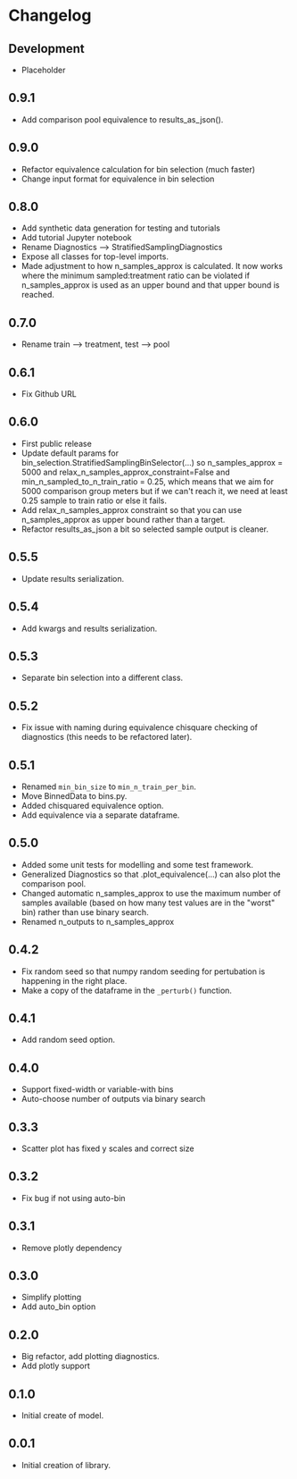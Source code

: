 Changelog
=========

Development
-----------

* Placeholder

0.9.1
-----


* Add comparison pool equivalence to results_as_json().

0.9.0
-----

* Refactor equivalence calculation for bin selection (much faster)
* Change input format for equivalence in bin selection

0.8.0
-----

* Add synthetic data generation for testing and tutorials
* Add tutorial Jupyter notebook
* Rename Diagnostics --> StratifiedSamplingDiagnostics
* Expose all classes for top-level imports.
* Made adjustment to how n_samples_approx is calculated. It now works where the minimum sampled:treatment ratio can be violated if n_samples_approx is used as an upper bound and that upper bound is reached.

0.7.0
-----

* Rename train --> treatment, test --> pool 

0.6.1
-----

* Fix Github URL

0.6.0
-----

* First public release 
* Update default params for bin_selection.StratifiedSamplingBinSelector(...) so n_samples_approx = 5000 and relax_n_samples_approx_constraint=False and min_n_sampled_to_n_train_ratio = 0.25, which means that we aim for 5000 comparison group meters but if we can't reach it, we need at least 0.25 sample to train ratio or else it fails. 
* Add relax_n_samples_approx constraint so that you can use n_samples_approx as upper bound rather than a target.
* Refactor results_as_json a bit so selected sample output is cleaner.

0.5.5
-----

* Update results serialization.

0.5.4
-----

* Add kwargs and results serialization.

0.5.3
-----

* Separate bin selection into a different class.

0.5.2
-----

* Fix issue with naming during equivalence chisquare checking of diagnostics (this needs to be refactored later).

0.5.1
-----

* Renamed `min_bin_size` to `min_n_train_per_bin`.
* Move BinnedData to bins.py.
* Added chisquared equivalence option.
* Add equivalence via a separate dataframe.

0.5.0
-----

* Added some unit tests for modelling and some test framework.
* Generalized Diagnostics so that .plot_equivalence(...) can also plot the comparison pool.
* Changed automatic n_samples_approx to use the maximum number of samples available (based on how many test values are in the "worst" bin) rather than use binary search.
* Renamed n_outputs to n_samples_approx

0.4.2
-----

* Fix random seed so that numpy random seeding for pertubation is happening in the right place.
* Make a copy of the dataframe in the `_perturb()` function.

0.4.1
-----

* Add random seed option.

0.4.0
-----

* Support fixed-width or variable-with bins
* Auto-choose number of outputs via binary search

0.3.3
-----

* Scatter plot has fixed y scales and correct size


0.3.2
-----

* Fix bug if not using auto-bin

0.3.1
-----

* Remove plotly dependency

0.3.0
-----

* Simplify plotting
* Add auto_bin option


0.2.0
-----

* Big refactor, add plotting diagnostics.
* Add plotly support

0.1.0
-----

* Initial create of model.

0.0.1
-----

* Initial creation of library.
